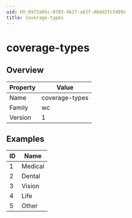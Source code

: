 ```yaml
---
uid: HV_6972a05c-0703-4617-a82f-d0dd2fcfd89c
title: coverage-types
---
```


# coverage-types

## Overview

Property|Value
---|--- 
Name|coverage-types 
Family|wc 
Version|1

## Examples

ID|Name
---|--- 
1|Medical 
2|Dental 
3|Vision 
4|Life 
5|Other